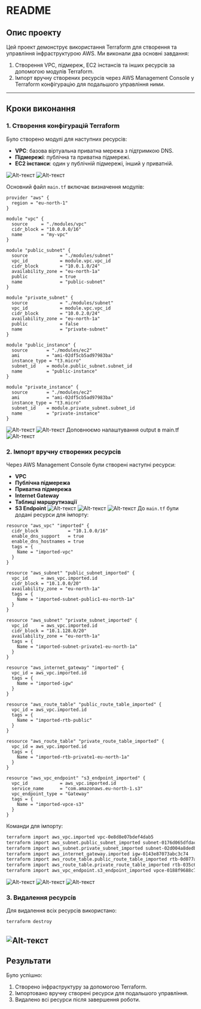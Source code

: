 
# README

## Опис проекту

Цей проект демонструє використання Terraform для створення та управління інфраструктурою AWS. Ми виконали два основні завдання:
1. Створення VPC, підмереж, EC2 інстансів та інших ресурсів за допомогою модулів Terraform.
2. Імпорт вручну створених ресурсів через AWS Management Console у Terraform конфігурацію для подальшого управління ними.

---

## Кроки виконання

### 1. Створення конфігурацій Terraform

Було створено модулі для наступних ресурсів:
- **VPC**: базова віртуальна приватна мережа з підтримкою DNS.
- **Підмережі**: публічна та приватна підмережі.
- **EC2 інстанси**: один у публічній підмережі, інший у приватній.

![Alt-текст](<1.png>)
![Alt-текст](<2.png>)

Основний файл `main.tf` включає визначення модулів:
```hcl
provider "aws" {
  region = "eu-north-1"
}

module "vpc" {
  source     = "./modules/vpc"
  cidr_block = "10.0.0.0/16"
  name       = "my-vpc"
}

module "public_subnet" {
  source            = "./modules/subnet"
  vpc_id            = module.vpc.vpc_id
  cidr_block        = "10.0.1.0/24"
  availability_zone = "eu-north-1a"
  public            = true
  name              = "public-subnet"
}

module "private_subnet" {
  source            = "./modules/subnet"
  vpc_id            = module.vpc.vpc_id
  cidr_block        = "10.0.2.0/24"
  availability_zone = "eu-north-1a"
  public            = false
  name              = "private-subnet"
}

module "public_instance" {
  source       = "./modules/ec2"
  ami          = "ami-02df5cb5ad97983ba"
  instance_type = "t3.micro"
  subnet_id    = module.public_subnet.subnet_id
  name         = "public-instance"
}

module "private_instance" {
  source       = "./modules/ec2"
  ami          = "ami-02df5cb5ad97983ba"
  instance_type = "t3.micro"
  subnet_id    = module.private_subnet.subnet_id
  name         = "private-instance"
}
```
![Alt-текст](<3.png>)
![Alt-текст](<4.png>)
Доповнюємо налаштування output в main.tf
![Alt-текст](<5.png>)
### 2. Імпорт вручну створених ресурсів

Через AWS Management Console були створені наступні ресурси:
- **VPC**
- **Публічна підмережа**
- **Приватна підмережа**
- **Internet Gateway**
- **Таблиці маршрутизації**
- **S3 Endpoint**
![Alt-текст](<6.png>)
![Alt-текст](<7.png>)
![Alt-текст](<8.png>)
До `main.tf` були додані ресурси для імпорту:
```hcl
resource "aws_vpc" "imported" {
  cidr_block           = "10.1.0.0/16"
  enable_dns_support   = true
  enable_dns_hostnames = true
  tags = {
    Name = "imported-vpc"
  }
}

resource "aws_subnet" "public_subnet_imported" {
  vpc_id     = aws_vpc.imported.id
  cidr_block = "10.1.0.0/20"
  availability_zone = "eu-north-1a"
  tags = {
    Name = "imported-subnet-public1-eu-north-1a"
  }
}

resource "aws_subnet" "private_subnet_imported" {
  vpc_id     = aws_vpc.imported.id
  cidr_block = "10.1.128.0/20"
  availability_zone = "eu-north-1a"
  tags = {
    Name = "imported-subnet-private1-eu-north-1a"
  }
}

resource "aws_internet_gateway" "imported" {
  vpc_id = aws_vpc.imported.id
  tags = {
    Name = "imported-igw"
  }
}

resource "aws_route_table" "public_route_table_imported" {
  vpc_id = aws_vpc.imported.id
  tags = {
    Name = "imported-rtb-public"
  }
}

resource "aws_route_table" "private_route_table_imported" {
  vpc_id = aws_vpc.imported.id
  tags = {
    Name = "imported-rtb-private1-eu-north-1a"
  }
}

resource "aws_vpc_endpoint" "s3_endpoint_imported" {
  vpc_id            = aws_vpc.imported.id
  service_name      = "com.amazonaws.eu-north-1.s3"
  vpc_endpoint_type = "Gateway"
  tags = {
    Name = "imported-vpce-s3"
  }
}
```

Команди для імпорту:
```bash
terraform import aws_vpc.imported vpc-0e8d8e07bdef4dab5
terraform import aws_subnet.public_subnet_imported subnet-0176d065dfdac8df8
terraform import aws_subnet.private_subnet_imported subnet-02d004a8dedbc2c108
terraform import aws_internet_gateway.imported igw-0143e87073abc3c74
terraform import aws_route_table.public_route_table_imported rtb-0d077a4153bb5e893
terraform import aws_route_table.private_route_table_imported rtb-035c6e41e0db70a73
terraform import aws_vpc_endpoint.s3_endpoint_imported vpce-0188f9688c7ab4a44
```
![Alt-текст](<9.png>)
![Alt-текст](<10.png>)
![Alt-текст](<11.png>)
### 3. Видалення ресурсів

Для видалення всіх ресурсів використано:
```bash
terraform destroy
```
![Alt-текст](<12.png>)
---

## Результати

Було успішно:
1. Створено інфраструктуру за допомогою Terraform.
2. Імпортовано вручну створені ресурси для подальшого управління.
3. Видалено всі ресурси після завершення роботи.
